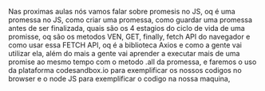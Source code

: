 Nas proximas aulas nós vamos falar sobre promesis no JS, oq é uma promessa no JS, como criar uma promessa, como guardar uma promessa antes de ser finalizada, quais são os 4 estagios do ciclo de vida de uma promisse, oq são os metodos VEN, GET, finally, fetch API do navegador e como usar essa FETCH API, oq é a biblioteca Axios e como a gente vai utilizar ela, além do mais a gente vai aprender a executar mais de uma promise ao mesmo tempo com o metodo .all da promessa, e faremos o uso da plataforma codesandbox.io para exemplificar os nossos codigos no browser e o node JS para exemplificar o codigo na nossa maquina, 